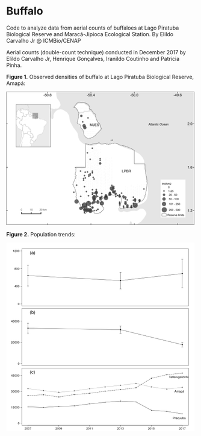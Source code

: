 # Buffalo

Code to analyze data from aerial counts of buffaloes at Lago Piratuba Biological Reserve and Maracá-Jipioca Ecological Station.
By Elildo Carvalho Jr @ ICMBio/CENAP

Aerial counts (double-count technique) conducted in December 2017 by Elildo Carvalho Jr, Henrique Gonçalves, Iranildo Coutinho and Patricia Pinha.



**Figure 1.** Observed densities of buffalo at Lago Piratuba Biological Reserve, Amapá:

<img src="results/Fig3 option b.jpeg" title="observed densities" width="500">

**Figure 2.** Population trends:

<img src="results/Fig3.jpeg" title="pop trends" width="500">
